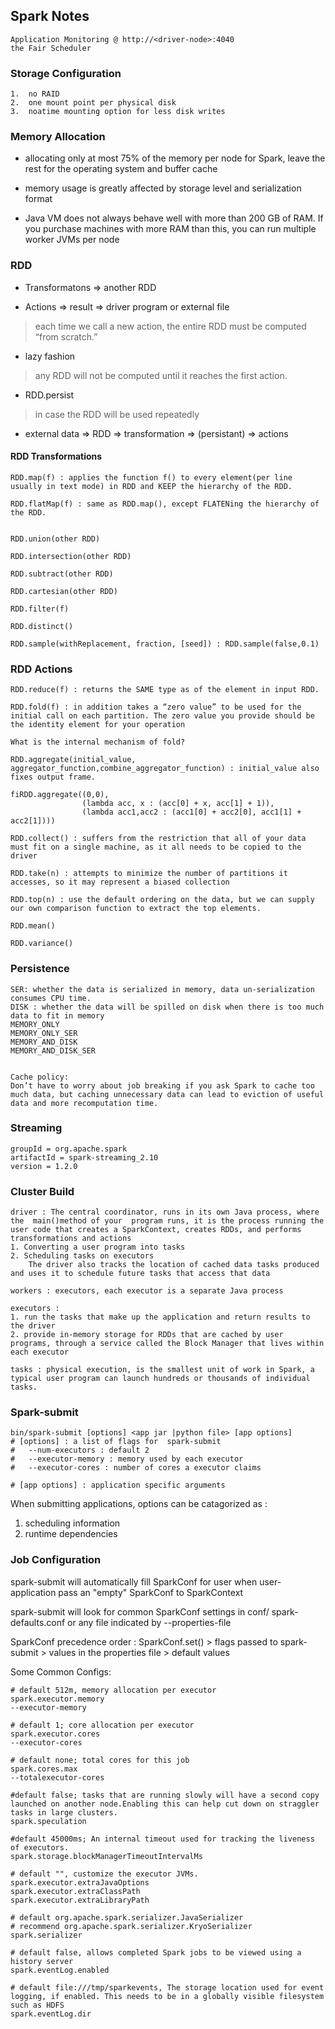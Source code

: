## Spark Notes

	Application Monitoring @ http://<driver-node>:4040
	the Fair Scheduler

### Storage Configuration

	1.	no RAID
	2.	one mount point per physical disk
	3.	noatime mounting option for less disk writes

### Memory Allocation

-	allocating only at most 75% of the memory per node for Spark, leave the rest for the operating system and buffer cache

-	memory usage is greatly affected by storage level and serialization format

-	Java VM does not always behave well with more than 200 GB of RAM. If you purchase machines with more RAM than this, you can run multiple worker JVMs per node


### RDD

-	Transformatons => another RDD

-	Actions => result => driver program or external file

>each time we call a new action, the entire RDD must be
computed “from scratch.”

-	lazy fashion

>any RDD will not be computed until it reaches the first action.


-	RDD.persist

>in case the RDD will be used repeatedly

-	external data => RDD => transformation => (persistant) => actions


#### RDD Transformations

	RDD.map(f) : applies the function f() to every element(per line usually in text mode) in RDD and KEEP the hierarchy of the RDD.

	RDD.flatMap(f) : same as RDD.map(), except FLATENing the hierarchy of the RDD.


	RDD.union(other RDD)

	RDD.intersection(other RDD)

	RDD.subtract(other RDD)

	RDD.cartesian(other RDD)

	RDD.filter(f)

	RDD.distinct()

	RDD.sample(withReplacement, fraction, [seed]) : RDD.sample(false,0.1)

### RDD Actions

	RDD.reduce(f) : returns the SAME type as of the element in input RDD.

	RDD.fold(f) : in addition takes a “zero value” to be used for the initial call on each partition. The zero value you provide should be the identity element for your operation

	What is the internal mechanism of fold?

	RDD.aggregate(initial_value, aggregator_function,combine_aggregator_function) : initial_value also fixes output frame.

	fiRDD.aggregate((0,0),
					(lambda acc, x : (acc[0] + x, acc[1] + 1)),
					(lambda acc1,acc2 : (acc1[0] + acc2[0], acc1[1] + acc2[1])))

	RDD.collect() : suffers from the restriction that all of your data must fit on a single machine, as it all needs to be copied to the driver

	RDD.take(n) : attempts to minimize the number of partitions it accesses, so it may represent a biased collection

	RDD.top(n) : use the default ordering on the data, but we can supply our own comparison function to extract the top elements.

	RDD.mean()

	RDD.variance()


### Persistence

	SER: whether the data is serialized in memory, data un-serialization consumes CPU time.
	DISK : whether the data will be spilled on disk when there is too much data to fit in memory
	MEMORY_ONLY
	MEMORY_ONLY_SER
	MEMORY_AND_DISK
	MEMORY_AND_DISK_SER


	Cache policy:
	Don’t have to worry about job breaking if you ask Spark to cache too much data, but caching unnecessary data can lead to eviction of useful data and more recomputation time.



### Streaming

	groupId = org.apache.spark
	artifactId = spark-streaming_2.10
	version = 1.2.0


### Cluster Build

	driver : The central coordinator, runs in its own Java process, where the  main()method of your  program runs, it is the process running the user code that creates a SparkContext, creates RDDs, and performs transformations and actions
	1. Converting a user program into tasks
	2. Scheduling tasks on executors
		The driver also tracks the location of cached data tasks produced and uses it to schedule future tasks that access that data

	workers : executors, each executor is a separate Java process

	executors :
	1. run the tasks that make up the application and return results to the driver
	2. provide in-memory storage for RDDs that are cached by user programs, through a service called the Block Manager that lives within each executor

	tasks : physical execution, is the smallest unit of work in Spark, a typical user program can launch hundreds or thousands of individual tasks.


### Spark-submit

```shell
bin/spark-submit [options] <app jar |python file> [app options]
# [options] : a list of flags for  spark-submit
#	--num-executors : default 2
#	--executor-memory : memory used by each executor
#	--executor-cores : number of cores a executor claims

# [app options] : application specific arguments
```

When submitting applications, options can be catagorized as :
1.	scheduling information
2.	runtime dependencies



### Job Configuration

spark-submit will automatically fill SparkConf for user when user-application pass an "empty" SparkConf to SparkContext

spark-submit will look for common SparkConf settings in conf/
spark-defaults.conf or any file indicated by --properties-file

SparkConf precedence order : SparkConf.set() > flags passed to spark-submit > values in the properties file > default values

Some Common Configs:

```shell
# default 512m, memory allocation per executor
spark.executor.memory
--executor-memory
```

```shell
# default 1; core allocation per executor
spark.executor.cores
--executor-cores
```

```shell
# default none; total cores for this job
spark.cores.max
--totalexecutor-cores
```

```shell
#default false; tasks that are running slowly will have a second copy launched on another node.Enabling this can help cut down on straggler tasks in large clusters.
spark.speculation
```


```shell
#default 45000ms; An internal timeout used for tracking the liveness of executors.
spark.storage.blockManagerTimeoutIntervalMs

```

```shell
# default "", customize the executor JVMs.
spark.executor.extraJavaOptions
spark.executor.extraClassPath
spark.executor.extraLibraryPath

```

```shell
# default org.apache.spark.serializer.JavaSerializer
# recommend org.apache.spark.serializer.KryoSerializer
spark.serializer
```

```shell
# default false, allows completed Spark jobs to be viewed using a history server
spark.eventLog.enabled

# default file:///tmp/sparkevents, The storage location used for event logging, if enabled. This needs to be in a globally visible filesystem such as HDFS
spark.eventLog.dir
```

```shell


```
```shell


```
```shell


```
```shell


```
